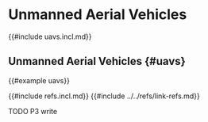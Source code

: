 # Unmanned Aerial Vehicles

{{#include uavs.incl.md}}

## Unmanned Aerial Vehicles {#uavs}

{{#example uavs}}

{{#include refs.incl.md}}
{{#include ../../refs/link-refs.md}}

<div class="hidden">
TODO P3 write
</div>

